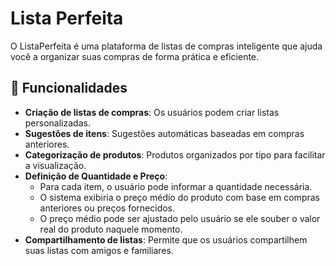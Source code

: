 # Lista Perfeita

O ListaPerfeita é uma plataforma de listas de compras inteligente que ajuda você a organizar suas compras de forma prática e eficiente.

## 📑 Funcionalidades

- **Criação de listas de compras**: Os usuários podem criar listas personalizadas.
- **Sugestões de itens**: Sugestões automáticas baseadas em compras anteriores.
- **Categorização de produtos**: Produtos organizados por tipo para facilitar a visualização.
- **Definição de Quantidade e Preço**:
  - Para cada item, o usuário pode informar a quantidade necessária.
  - O sistema exibiria o preço médio do produto com base em compras anteriores ou preços fornecidos.
  - O preço médio pode ser ajustado pelo usuário se ele souber o valor real do produto naquele momento.
- **Compartilhamento de listas**: Permite que os usuários compartilhem suas listas com amigos e familiares.
